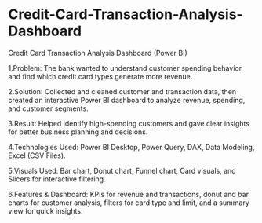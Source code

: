 # Credit-Card-Transaction-Analysis-Dashboard
Credit Card Transaction Analysis Dashboard (Power BI)

1.Problem: 
The bank wanted to understand customer spending behavior and find which credit card types generate more revenue.

2.Solution:
Collected and cleaned customer and transaction data, then created an interactive Power BI dashboard to analyze revenue, spending, and customer segments.

3.Result: 
Helped identify high-spending customers and gave clear insights for better business planning and decisions.

4.Technologies Used:
Power BI Desktop, Power Query, DAX, Data Modeling, Excel (CSV Files).

5.Visuals Used: 
Bar chart, Donut chart, Funnel chart, Card visuals, and Slicers for interactive filtering.

6.Features & Dashboard:
KPIs for revenue and transactions, donut and bar charts for customer analysis, filters for card type and limit, and a summary view for quick insights.
